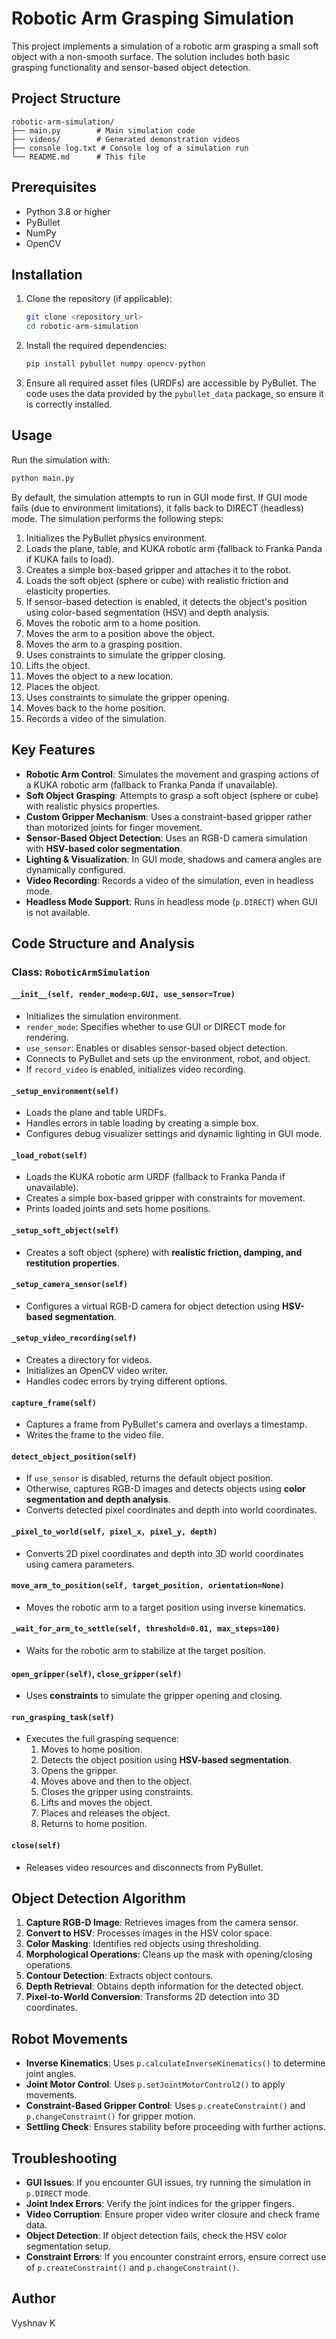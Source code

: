 # Robotic Arm Grasping Simulation

This project implements a simulation of a robotic arm grasping a small soft object with a non-smooth surface. The solution includes both basic grasping functionality and sensor-based object detection.

## Project Structure

```
robotic-arm-simulation/
├── main.py        # Main simulation code
├── videos/        # Generated demonstration videos
├── console log.txt # Console log of a simulation run
└── README.md      # This file
```

## Prerequisites

- Python 3.8 or higher
- PyBullet
- NumPy
- OpenCV

## Installation

1. Clone the repository (if applicable):

    ```bash
    git clone <repository_url>
    cd robotic-arm-simulation
    ```

2. Install the required dependencies:

    ```bash
    pip install pybullet numpy opencv-python
    ```

3. Ensure all required asset files (URDFs) are accessible by PyBullet. The code uses the data provided by the `pybullet_data` package, so ensure it is correctly installed.

## Usage

Run the simulation with:

```bash
python main.py
```

By default, the simulation attempts to run in GUI mode first. If GUI mode fails (due to environment limitations), it falls back to DIRECT (headless) mode. The simulation performs the following steps:

1. Initializes the PyBullet physics environment.
2. Loads the plane, table, and KUKA robotic arm (fallback to Franka Panda if KUKA fails to load).
3. Creates a simple box-based gripper and attaches it to the robot.
4. Loads the soft object (sphere or cube) with realistic friction and elasticity properties.
5. If sensor-based detection is enabled, it detects the object's position using color-based segmentation (HSV) and depth analysis.
6. Moves the robotic arm to a home position.
7. Moves the arm to a position above the object.
8. Moves the arm to a grasping position.
9. Uses constraints to simulate the gripper closing.
10. Lifts the object.
11. Moves the object to a new location.
12. Places the object.
13. Uses constraints to simulate the gripper opening.
14. Moves back to the home position.
15. Records a video of the simulation.

## Key Features

- **Robotic Arm Control**: Simulates the movement and grasping actions of a KUKA robotic arm (fallback to Franka Panda if unavailable).
- **Soft Object Grasping**: Attempts to grasp a soft object (sphere or cube) with realistic physics properties.
- **Custom Gripper Mechanism**: Uses a constraint-based gripper rather than motorized joints for finger movement.
- **Sensor-Based Object Detection**: Uses an RGB-D camera simulation with **HSV-based color segmentation**.
- **Lighting & Visualization**: In GUI mode, shadows and camera angles are dynamically configured.
- **Video Recording**: Records a video of the simulation, even in headless mode.
- **Headless Mode Support**: Runs in headless mode (`p.DIRECT`) when GUI is not available.

## Code Structure and Analysis

### Class: `RoboticArmSimulation`

#### `__init__(self, render_mode=p.GUI, use_sensor=True)`
- Initializes the simulation environment.
- `render_mode`: Specifies whether to use GUI or DIRECT mode for rendering.
- `use_sensor`: Enables or disables sensor-based object detection.
- Connects to PyBullet and sets up the environment, robot, and object.
- If `record_video` is enabled, initializes video recording.

#### `_setup_environment(self)`
- Loads the plane and table URDFs.
- Handles errors in table loading by creating a simple box.
- Configures debug visualizer settings and dynamic lighting in GUI mode.

#### `_load_robot(self)`
- Loads the KUKA robotic arm URDF (fallback to Franka Panda if unavailable).
- Creates a simple box-based gripper with constraints for movement.
- Prints loaded joints and sets home positions.

#### `_setup_soft_object(self)`
- Creates a soft object (sphere) with **realistic friction, damping, and restitution properties**.

#### `_setup_camera_sensor(self)`
- Configures a virtual RGB-D camera for object detection using **HSV-based segmentation**.

#### `_setup_video_recording(self)`
- Creates a directory for videos.
- Initializes an OpenCV video writer.
- Handles codec errors by trying different options.

#### `capture_frame(self)`
- Captures a frame from PyBullet's camera and overlays a timestamp.
- Writes the frame to the video file.

#### `detect_object_position(self)`
- If `use_sensor` is disabled, returns the default object position.
- Otherwise, captures RGB-D images and detects objects using **color segmentation and depth analysis**.
- Converts detected pixel coordinates and depth into world coordinates.

#### `_pixel_to_world(self, pixel_x, pixel_y, depth)`
- Converts 2D pixel coordinates and depth into 3D world coordinates using camera parameters.

#### `move_arm_to_position(self, target_position, orientation=None)`
- Moves the robotic arm to a target position using inverse kinematics.

#### `_wait_for_arm_to_settle(self, threshold=0.01, max_steps=100)`
- Waits for the robotic arm to stabilize at the target position.

#### `open_gripper(self)`, `close_gripper(self)`
- Uses **constraints** to simulate the gripper opening and closing.

#### `run_grasping_task(self)`
- Executes the full grasping sequence:
  1. Moves to home position.
  2. Detects the object position using **HSV-based segmentation**.
  3. Opens the gripper.
  4. Moves above and then to the object.
  5. Closes the gripper using constraints.
  6. Lifts and moves the object.
  7. Places and releases the object.
  8. Returns to home position.

#### `close(self)`
- Releases video resources and disconnects from PyBullet.

## Object Detection Algorithm

1. **Capture RGB-D Image**: Retrieves images from the camera sensor.
2. **Convert to HSV**: Processes images in the HSV color space.
3. **Color Masking**: Identifies red objects using thresholding.
4. **Morphological Operations**: Cleans up the mask with opening/closing operations.
5. **Contour Detection**: Extracts object contours.
6. **Depth Retrieval**: Obtains depth information for the detected object.
7. **Pixel-to-World Conversion**: Transforms 2D detection into 3D coordinates.

## Robot Movements

- **Inverse Kinematics**: Uses `p.calculateInverseKinematics()` to determine joint angles.
- **Joint Motor Control**: Uses `p.setJointMotorControl2()` to apply movements.
- **Constraint-Based Gripper Control**: Uses `p.createConstraint()` and `p.changeConstraint()` for gripper motion.
- **Settling Check**: Ensures stability before proceeding with further actions.

## Troubleshooting

- **GUI Issues**: If you encounter GUI issues, try running the simulation in `p.DIRECT` mode.
- **Joint Index Errors**: Verify the joint indices for the gripper fingers.
- **Video Corruption**: Ensure proper video writer closure and check frame data.
- **Object Detection**: If object detection fails, check the HSV color segmentation setup.
- **Constraint Errors**: If you encounter constraint errors, ensure correct use of `p.createConstraint()` and `p.changeConstraint()`.

## Author

Vyshnav K

